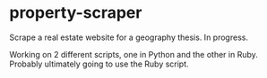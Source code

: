 # property-scraper
Scrape a real estate website for a geography thesis. In progress.

Working on 2 different scripts, one in Python and the other in Ruby. Probably ultimately going to use the Ruby script.

